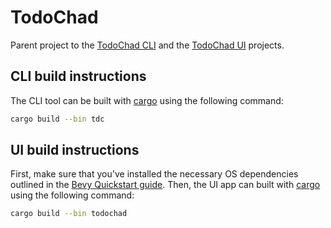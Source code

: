 # TodoChad
Parent project to the 
[TodoChad CLI](https://github.com/Anti-Alias/todochad/tree/master/tdc) and the 
[TodoChad UI](https://github.com/Anti-Alias/todochad/tree/master/todochad) projects.

## CLI build instructions 
The CLI tool can be built with [cargo](https://www.rust-lang.org/tools/install) using the following command:
```bash
cargo build --bin tdc
```

## UI build instructions 
First, make sure that you've installed the necessary OS dependencies outlined in the [Bevy Quickstart guide](https://bevyengine.org/learn/quick-start/getting-started/setup/).
Then, the UI app can built with [cargo](https://www.rust-lang.org/tools/install) using the following command:
```bash
cargo build --bin todochad
```
